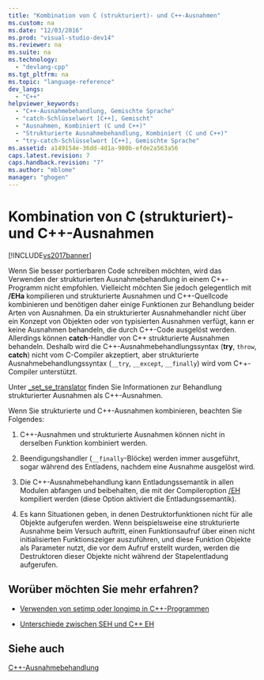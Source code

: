 ```yaml
---
title: "Kombination von C (strukturiert)- und C++-Ausnahmen"
ms.custom: na
ms.date: "12/03/2016"
ms.prod: "visual-studio-dev14"
ms.reviewer: na
ms.suite: na
ms.technology: 
  - "devlang-cpp"
ms.tgt_pltfrm: na
ms.topic: "language-reference"
dev_langs: 
  - "C++"
helpviewer_keywords: 
  - "C++-Ausnahmebehandlung, Gemischte Sprache"
  - "catch-Schlüsselwort [C++], Gemischt"
  - "Ausnahmen, Kombiniert (C und C++)"
  - "Strukturierte Ausnahmebehandlung, Kombiniert (C und C++)"
  - "try-catch-Schlüsselwort [C++], Gemischte Sprache"
ms.assetid: a149154e-36dd-4d1a-980b-efde2a563a56
caps.latest.revision: 7
caps.handback.revision: "7"
ms.author: "mblome"
manager: "ghogen"
---
```

# Kombination von C (strukturiert)- und C++-Ausnahmen
[!INCLUDE[vs2017banner](../assembler/inline/includes/vs2017banner.md)]

Wenn Sie besser portierbaren Code schreiben möchten, wird das Verwenden der strukturierten Ausnahmebehandlung in einem C\+\+\-Programm nicht empfohlen.  Vielleicht möchten Sie jedoch gelegentlich mit **\/EHa** kompilieren und strukturierte Ausnahmen und C\+\+\-Quellcode kombinieren und benötigen daher einige Funktionen zur Behandlung beider Arten von Ausnahmen.  Da ein strukturierter Ausnahmehandler nicht über ein Konzept von Objekten oder von typisierten Ausnahmen verfügt, kann er keine Ausnahmen behandeln, die durch C\+\+\-Code ausgelöst werden. Allerdings können **catch**\-Handler von C\+\+ strukturierte Ausnahmen behandeln.  Deshalb wird die C\+\+\-Ausnahmebehandlungssyntax \(**try**, `throw`, **catch**\) nicht vom C\-Compiler akzeptiert, aber strukturierte Ausnahmebehandlungssyntax \(`__try`, `__except`, `__finally`\) wird vom C\+\+\-Compiler unterstützt.  
  
 Unter [\_set\_se\_translator](../c-runtime-library/reference/set-se-translator.md) finden Sie Informationen zur Behandlung strukturierter Ausnahmen als C\+\+\-Ausnahmen.  
  
 Wenn Sie strukturierte und C\+\+\-Ausnahmen kombinieren, beachten Sie Folgendes:  
  
1.  C\+\+\-Ausnahmen und strukturierte Ausnahmen können nicht in derselben Funktion kombiniert werden.  
  
2.  Beendigungshandler \(`__finally`\-Blöcke\) werden immer ausgeführt, sogar während des Entladens, nachdem eine Ausnahme ausgelöst wird.  
  
3.  Die C\+\+\-Ausnahmebehandlung kann Entladungssemantik in allen Modulen abfangen und beibehalten, die mit der Compileroption [\/EH](../build/reference/eh-exception-handling-model.md) kompiliert werden \(diese Option aktiviert die Entladungssemantik\).  
  
4.  Es kann Situationen geben, in denen Destruktorfunktionen nicht für alle Objekte aufgerufen werden.  Wenn beispielsweise eine strukturierte Ausnahme beim Versuch auftritt, einen Funktionsaufruf über einen nicht initialisierten Funktionszeiger auszuführen, und diese Funktion Objekte als Parameter nutzt, die vor dem Aufruf erstellt wurden, werden die Destruktoren dieser Objekte nicht während der Stapelentladung aufgerufen.  
  
## Worüber möchten Sie mehr erfahren?  
  
-   [Verwenden von setjmp oder longjmp in C\+\+\-Programmen](../cpp/using-setjmp-longjmp.md)  
  
-   [Unterschiede zwischen SEH und C\+\+ EH](../cpp/exception-handling-differences.md)  
  
## Siehe auch  
 [C\+\+\-Ausnahmebehandlung](../cpp/cpp-exception-handling.md)